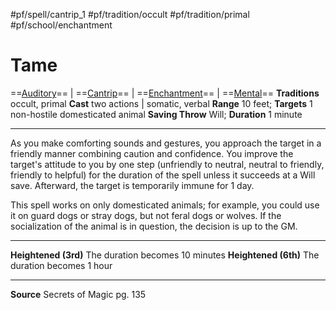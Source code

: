 #pf/spell/cantrip_1 #pf/tradition/occult #pf/tradition/primal #pf/school/enchantment
# Tame
==[Auditory](../../../Traits/Auditory.md)== | ==[Cantrip](../../../Traits/Cantrip.md)== | ==[Enchantment](../../../Traits/Enchantment.md)== | ==[Mental](../../../Traits/Mental.md)==
**Traditions** occult, primal
**Cast** two actions | somatic, verbal
**Range** 10 feet; **Targets** 1 non-hostile domesticated animal
**Saving Throw** Will; **Duration** 1 minute

---
As you make comforting sounds and gestures, you approach the target in a friendly manner combining caution and confidence. You improve the target's attitude to you by one step (unfriendly to neutral, neutral to friendly, friendly to helpful) for the duration of the spell unless it succeeds at a Will save. Afterward, the target is temporarily immune for 1 day.

This spell works on only domesticated animals; for example, you could use it on guard dogs or stray dogs, but not feral dogs or wolves. If the socialization of the animal is in question, the decision is up to the GM.

---
**Heightened (3rd)** The duration becomes 10 minutes
**Heightened (6th)** The duration becomes 1 hour

---
**Source** Secrets of Magic pg. 135